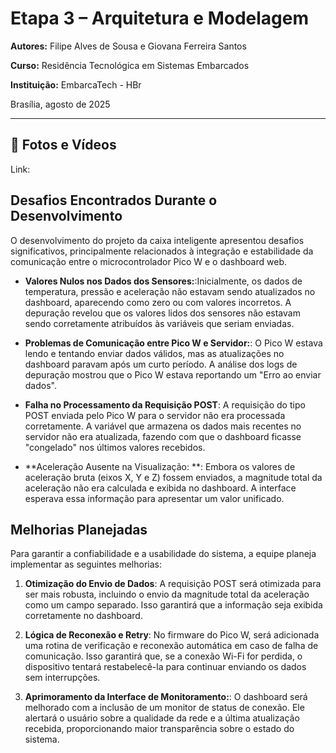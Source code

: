 # Etapa 3 – Arquitetura e Modelagem
 
**Autores:** Filipe Alves de Sousa e Giovana Ferreira Santos

**Curso:** Residência Tecnológica em Sistemas Embarcados

**Instituição:** EmbarcaTech - HBr

Brasília, agosto de 2025

---
## 🎥 Fotos e Vídeos

Link: 

## Desafios Encontrados Durante o Desenvolvimento

O desenvolvimento do projeto da caixa inteligente apresentou desafios significativos, principalmente relacionados à integração e estabilidade da comunicação entre o microcontrolador Pico W e o dashboard web.

- **Valores Nulos nos Dados dos Sensores:**:Inicialmente, os dados de temperatura, pressão e aceleração não estavam sendo atualizados no dashboard, aparecendo como zero ou com valores incorretos. A depuração revelou que os valores lidos dos sensores não estavam sendo corretamente atribuídos às variáveis que seriam enviadas.

- **Problemas de Comunicação entre Pico W e Servidor:**: O Pico W estava lendo e tentando enviar dados válidos, mas as atualizações no dashboard paravam após um curto período. A análise dos logs de depuração mostrou que o Pico W estava reportando um "Erro ao enviar dados".

- **Falha no Processamento da Requisição POST**: A requisição do tipo POST enviada pelo Pico W para o servidor não era processada corretamente. A variável que armazena os dados mais recentes no servidor não era atualizada, fazendo com que o dashboard ficasse "congelado" nos últimos valores recebidos.
  
- **Aceleração Ausente na Visualização: **: Embora os valores de aceleração bruta (eixos X, Y e Z) fossem enviados, a magnitude total da aceleração não era calculada e exibida no dashboard. A interface esperava essa informação para apresentar um valor unificado.


## Melhorias Planejadas

Para garantir a confiabilidade e a usabilidade do sistema, a equipe planeja implementar as seguintes melhorias:

1. **Otimização do Envio de Dados**: A requisição POST será otimizada para ser mais robusta, incluindo o envio da magnitude total da aceleração como um campo separado. Isso garantirá que a informação seja exibida corretamente no dashboard.

2. **Lógica de Reconexão e Retry**: No firmware do Pico W, será adicionada uma rotina de verificação e reconexão automática em caso de falha de comunicação. Isso garantirá que, se a conexão Wi-Fi for perdida, o dispositivo tentará restabelecê-la para continuar enviando os dados sem interrupções.

3. **Aprimoramento da Interface de Monitoramento:**:  O dashboard será melhorado com a inclusão de um monitor de status de conexão. Ele alertará o usuário sobre a qualidade da rede e a última atualização recebida, proporcionando maior transparência sobre o estado do sistema.

